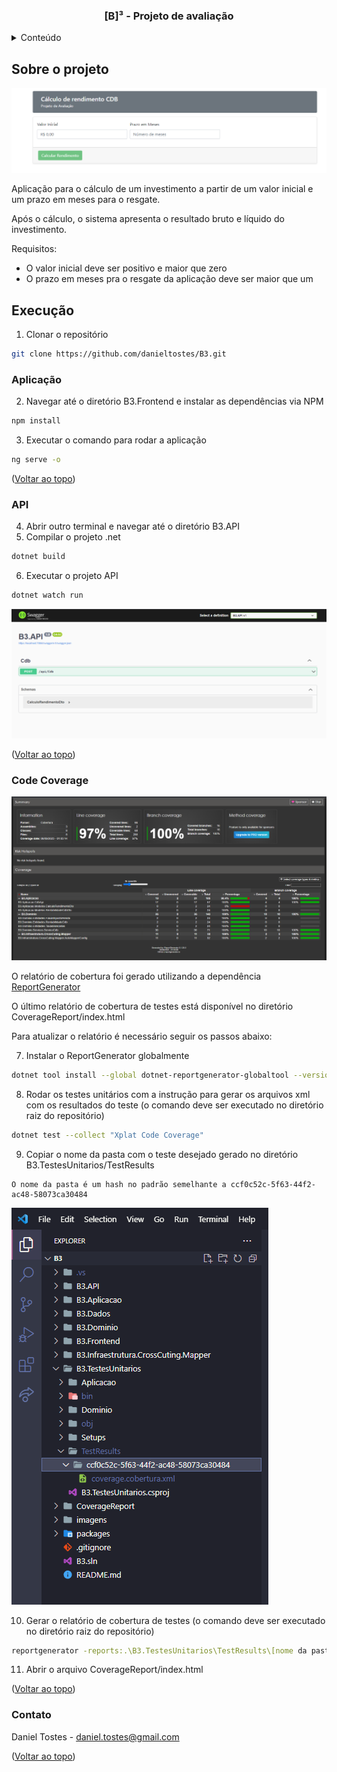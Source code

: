 <a name="readme-top"></a>
<h3 align="center">[B]³ - Projeto de avaliação</h3>

<!-- Tabela de conteúdo -->
<details>
  <summary>Conteúdo</summary>
  <ol>
    <li><a href="#sobre-o-projeto">Sobre o projeto</a></li>
    <li>
      <a href="#execução">Execução</a>
      <ul><li><a href="#aplicação">Aplicação</a></li></ul>
      <ul><li><a href="#api">API</a></li></ul>
    </li>
    <li><a href="#code-coverage">Code Coverage</a></li>
    <li><a href="#contato">Contato</a></li>
  </ol>
</details>

<!-- Sobre o projeto -->
## Sobre o projeto
![Screenshot da aplicação](imagens/aplicacao.png)

Aplicação para o cálculo de um investimento a partir de um valor inicial e um prazo em meses para o resgate.

Após o cálculo, o sistema apresenta o resultado bruto e líquido do investimento.

Requisitos:
* O valor inicial deve ser positivo e maior que zero
* O prazo em meses pra o resgate da aplicação deve ser maior que um

<!-- Execução -->
## Execução
1. Clonar o repositório
```sh
git clone https://github.com/danieltostes/B3.git
```

### Aplicação
2. Navegar até o diretório B3.Frontend e instalar as dependências via NPM
```sh
npm install
```

3. Executar o comando para rodar a aplicação
```sh
ng serve -o
```

<p>(<a href="#readme-top">Voltar ao topo</a>)</p>

### API
4. Abrir outro terminal e navegar até o diretório B3.API
5. Compilar o projeto .net
```sh
dotnet build
```

6. Executar o projeto API
```sh
dotnet watch run
```
![Screenshot da api](imagens/api.png)

<p>(<a href="#readme-top">Voltar ao topo</a>)</p>

<!-- Code Coverage -->
### Code Coverage
![Screenshot code coverage](imagens/cobertura.png)

O relatório de cobertura foi gerado utilizando a dependência <a href="https://reportgenerator.io/usage">ReportGenerator</a>

O último relatório de cobertura de testes está disponível no diretório CoverageReport/index.html

Para atualizar o relatório é necessário seguir os passos abaixo:

7. Instalar o ReportGenerator globalmente
```sh
dotnet tool install --global dotnet-reportgenerator-globaltool --version 5.1.25
```

8. Rodar os testes unitários com a instrução para gerar os arquivos xml com os resultados do teste (o comando deve ser executado no diretório raiz do repositório)
```sh
dotnet test --collect "Xplat Code Coverage"
```

9. Copiar o nome da pasta com o teste desejado gerado no diretório B3.TestesUnitarios/TestResults
```
O nome da pasta é um hash no padrão semelhante a ccf0c52c-5f63-44f2-ac48-58073ca30484
```
![Screenshot TestResults](imagens/testresults.png)

10. Gerar o relatório de cobertura de testes (o comando deve ser executado no diretório raiz do repositório)
```sh
reportgenerator -reports:.\B3.TestesUnitarios\TestResults\[nome da pasta dos testes unitários]\coverage.cobertura.xml -targetdir:CoverageReport
```

11. Abrir o arquivo CoverageReport/index.html

<p>(<a href="#readme-top">Voltar ao topo</a>)</p>

### Contato
Daniel Tostes - daniel.tostes@gmail.com

<p>(<a href="#readme-top">Voltar ao topo</a>)</p>
